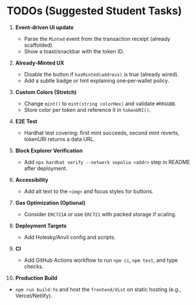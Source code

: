 # TODOs (Suggested Student Tasks)

1) **Event‑driven UI update**
   - Parse the `Minted` event from the transaction receipt (already scaffolded).
   - Show a toast/snackbar with the token ID.

2) **Already‑Minted UX**
   - Disable the button if `hasMinted(address)` is true (already wired).
   - Add a subtle badge or hint explaining one‑per‑wallet policy.

3) **Custom Colors (Stretch)**
   - Change `mint()` to `mint(string colorHex)` and validate `#RRGGBB`.
   - Store color per token and reference it in `tokenURI()`.

4) **E2E Test**
   - Hardhat test covering: first mint succeeds, second mint reverts, tokenURI returns a data URL.

5) **Block Explorer Verification**
   - Add `npx hardhat verify --network sepolia <addr>` step in README after deployment.

6) **Accessibility**
   - Add alt text to the `<img>` and focus styles for buttons.

7) **Gas Optimization (Optional)**
   - Consider `ERC721A` or use `ERC721` with packed storage if scaling.

8) **Deployment Targets**
   - Add Holesky/Anvil config and scripts.

9) **CI**
   - Add GitHub Actions workflow to run `npm ci`, `npm test`, and type checks.

10) **Production Build**
   - `npm run build:fe` and host the `frontend/dist` on static hosting (e.g., Vercel/Netlify).
